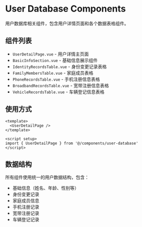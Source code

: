 # User Database Components

用户数据库相关组件，包含用户详情页面和各个数据表格组件。

## 组件列表

- `UserDetailPage.vue` - 用户详情主页面
- `BasicInfoSection.vue` - 基础信息展示组件
- `IdentityRecordsTable.vue` - 身份变更记录表格
- `FamilyMembersTable.vue` - 家庭成员表格
- `PhoneRecordsTable.vue` - 手机注册信息表格
- `BroadbandRecordsTable.vue` - 宽带注册信息表格
- `VehicleRecordsTable.vue` - 车辆登记信息表格

## 使用方式

```vue
<template>
  <UserDetailPage />
</template>

<script setup>
import { UserDetailPage } from '@/components/user-database'
</script>
```

## 数据结构

所有组件使用统一的用户数据结构，包含：
- 基础信息（姓名、年龄、性别等）
- 身份变更记录
- 家庭成员信息
- 手机注册记录
- 宽带注册记录
- 车辆登记记录 
